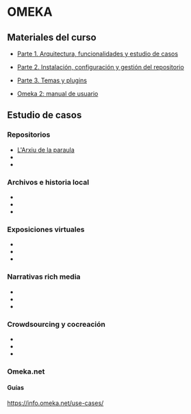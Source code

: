 # OMEKA

## Materiales del curso
* [Parte 1. Arquitectura, funcionalidades y estudio de casos](https://www.dropbox.com/s/mxigjxdtt09dncn/omeka_classic_1part.pdf?dl=0)
* [Parte 2. Instalación, configuración y gestión del repositorio](https://www.dropbox.com/s/ezxii505pib857u/omeka_classic_2part.pdf?dl=0)
* [Parte 3. Temas y plugins](https://www.dropbox.com/s/b9p1r55i8x8cf6v/omeka_classic_3part.pdf?dl=0)

* [Omeka 2: manual de usuario](http://www.rubenalcaraz.es/manual-omeka/)

## Estudio de casos
### Repositorios
* [L'Arxiu de la paraula](http://arxiudigital.ateneubcn.org/)
* []()
* []()
### Archivos e historia local
* []()
* []()
* []()
### Exposiciones virtuales
* []()
* []()
* []()
### Narrativas rich media
* []()
* []()
* []()
### Crowdsourcing y cocreación
* []()
* []()
* []()

### Omeka.net
#### Guías

https://info.omeka.net/use-cases/
